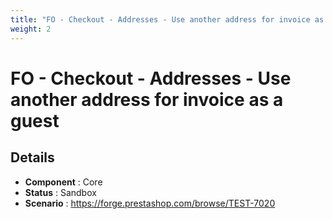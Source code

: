 ```yaml
---
title: "FO - Checkout - Addresses - Use another address for invoice as a guest"
weight: 2
---
```


# FO - Checkout - Addresses - Use another address for invoice as a guest
## Details
* **Component** : Core
* **Status** : Sandbox
* **Scenario** : https://forge.prestashop.com/browse/TEST-7020
